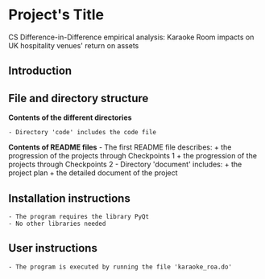 # Project's Title
  CS Difference-in-Difference empirical analysis: Karaoke Room impacts on UK hospitality venues' return on assets
## Introduction
  
## File and directory structure
  **Contents of the different directories**
  
    - Directory 'code' includes the code file 
       
  **Contents of README files**
    - The first README file describes:
        + the progression of the projects through Checkpoints 1
        + the progression of the projects through Checkpoints 2
    - Directory 'document' includes:
        + the project plan
        + the detailed document of the project

## Installation instructions
    - The program requires the library PyQt
    - No other libraries needed

## User instructions

    - The program is executed by running the file 'karaoke_roa.do'
